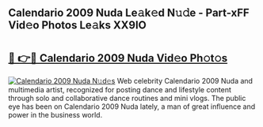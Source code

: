 ## Calendario 2009 Nuda Le𝚊k𝚎d N𝚞𝚍e - Part-xFF Vid𝚎o Photos Le𝚊ks XX9IO

# <h2><a href="http://fbf0nhd.evod.top/?m=Calendario+2009+Nuda">🔗 👉🔴 Calendario 2009 Nuda Vid𝚎o Ph𝚘t𝚘s</a></h2>

[![Calendario 2009 Nuda N𝚞d𝚎s](https://i.imgur.com/8V9OHl7.gif)](http://fbf0nhd.evod.top/?m=Calendario+2009+Nuda)
Web celebrity Calendario 2009 Nuda and multimedia artist, recognized for posting dance and lifestyle content through solo and collaborative dance routines and mini vlogs. The public eye has been on Calendario 2009 Nuda lately, a man of great influence and power in the business world. 
